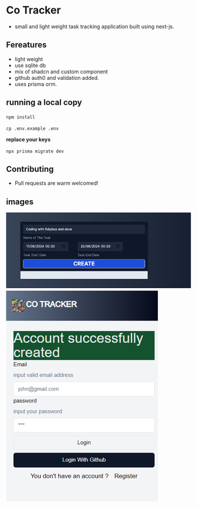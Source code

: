 # Co Tracker

- small and light weight task tracking application built using next-js. 

## Fereatures

- light weight
- use sqlite db
- mix of shadcn and custom component
- github auth0 and validation added.
- uses prisma orm.

## running a local copy

`npm install`

`cp .env.example .env`  

**replace your keys**

`npx prisma migrate dev`

## Contributing

- Pull requests are warm welcomed!

## images

<img src="app/images/sample2.PNG" alt="sample image">

<img src="app/images/sample.PNG" alt="login to co tracker">
